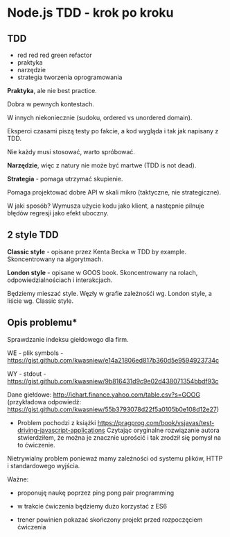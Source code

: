 # Node.js TDD - krok po kroku


## TDD

* red red red green refactor
* praktyka
* narzędzie
* strategia tworzenia oprogramowania

**Praktyka**, ale nie best practice.

Dobra w pewnych kontestach.

W innych niekoniecznie (sudoku, ordered vs unordered domain).

Eksperci czasami piszą testy po fakcie, a kod wygląda i tak jak napisany z TDD.

Nie każdy musi stosować, warto spróbować.


**Narzędzie**, więc z natury nie może być martwe (TDD is not dead).



**Strategia** - pomaga utrzymać skupienie.

Pomaga projektować dobre API w skali mikro (taktyczne, nie strategiczne).

W jaki sposób? Wymusza użycie kodu jako klient, a następnie pilnuje błędów regresji jako efekt uboczny.


## 2 style TDD

**Classic style** - opisane przez Kenta Becka w TDD by example. Skoncentrowany na algorytmach.

**London style** - opisane w GOOS book. Skoncentrowany na rolach, odpowiedzialnościach i interakcjach.

Będziemy mieszać style. Węzły w grafie zależnośći wg. London style, a liście wg. Classic style.


## Opis problemu*
Sprawdzanie indeksu giełdowego dla firm.

WE - plik symbols - https://gist.github.com/kwasniew/e14a21806ed817b360d5e9594923734c

WY - stdout - https://gist.github.com/kwasniew/9b816431d9c9e02d438071354bbdf93c

Dane giełdowe:
http://ichart.finance.yahoo.com/table.csv?s=GOOG (przykładowa odpowiedź: https://gist.github.com/kwasniew/55b3793078d22f5a0105b0e108d12e27)

* Problem pochodzi z książki https://pragprog.com/book/vsjavas/test-driving-javascript-applications
Czytając oryginalne rozwiązanie autora stwierdziłem, że można je znacznie uprościć i tak zrodził się pomysł
na to ćwiczenie.

Nietrywialny problem ponieważ mamy zależności od systemu plików, HTTP i standardowego wyjścia.

Ważne:

* proponuję naukę poprzez ping pong pair programming  

* w trakcie ćwiczenia będziemy dużo korzystać z ES6

* trener powinien pokazać skończony projekt przed rozpoczęciem ćwiczenia
